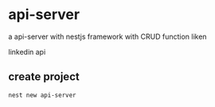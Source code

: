 # api-server

a api-server with nestjs framework with CRUD function liken

linkedin api

## create project

```shell
nest new api-server
```

